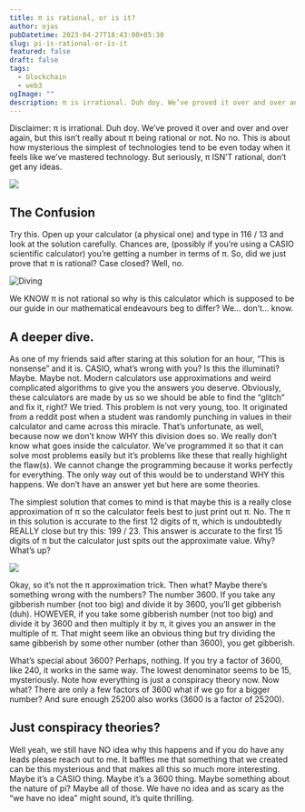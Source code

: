 ```yaml
---
title: π is rational, or is it?
author: ojas
pubDatetime: 2023-04-27T18:43:00+05:30
slug: pi-is-rational-or-is-it
featured: false
draft: false
tags:
  - blockchain
  - web3
ogImage: ""
description: π is irrational. Duh doy. We’ve proved it over and over and over again, but this isn’t really about π being rational or not. No no. This is about how mysterious the simplest of technologies tend to be even today when...
---
```



Disclaimer: π is irrational. Duh doy. We’ve proved it over and over and over again, but this isn’t really about π being rational or not. No no. This is about how mysterious the simplest of technologies tend to be even today when it feels like we’ve mastered technology. But seriously, π ISN’T rational, don’t get any ideas.

![](https://images.unsplash.com/photo-1632571401005-458e9d244591?ixlib=rb-1.2.1&ixid=MnwxMjA3fDB8MHxwaG90by1wYWdlfHx8fGVufDB8fHx8&auto=format&fit=crop&w=1742&q=80)


## The Confusion

Try this. Open up your calculator (a physical one) and type in 116 / 13 and look at the solution carefully. Chances are, (possibly if you’re using a CASIO scientific calculator) you’re getting a number in terms of π. So, did we just prove that π is rational? Case closed? Well, no.


![Diving](/calc/116.png)


We KNOW π is not rational so why is this calculator which is supposed to be our guide in our mathematical endeavours beg to differ? We… don’t… know.

## A deeper dive.

As one of my friends said after staring at this solution for an hour, “This is nonsense” and it is. CASIO, what’s wrong with you? Is this the illuminati? Maybe. Maybe not. Modern calculators use approximations and weird complicated algorithms to give you the answers you deserve. Obviously, these calculators are made by us so we should be able to find the “glitch” and fix it, right? We tried. This problem is not very young, too. It originated from a reddit post when a student was randomly punching in values in their calculator and came across this miracle. That’s unfortunate, as well, because now we don’t know WHY this division does so. We really don’t know what goes inside the calculator. We’ve programmed it so that it can solve most problems easily but it’s problems like these that really highlight the flaw(s). We cannot change the programming because it works perfectly for everything. The only way out of this would be to understand WHY this happens. We don’t have an answer yet but here are some theories.

The simplest solution that comes to mind is that maybe this is a really close approximation of π so the calculator feels best to just print out π. No. The π in this solution is accurate to the first 12 digits of π, which is undoubtedly REALLY close but try this: 199 / 23. This answer is accurate to the first 15 digits of π but the calculator just spits out the approximate value. Why? What’s up?

![](/calc/199.png)


Okay, so it’s not the π approximation trick. Then what? Maybe there’s something wrong with the numbers? The number 3600. If you take any gibberish number (not too big) and divide it by 3600, you’ll get gibberish (duh). HOWEVER, if you take some gibberish number (not too big) and divide it by 3600 and then multiply it by π, it gives you an answer in the multiple of π. That might seem like an obvious thing but try dividing the same gibberish by some other number (other than 3600), you get gibberish.

What’s special about 3600? Perhaps, nothing. If you try a factor of 3600, like 240, it works in the same way. The lowest denominator seems to be 15, mysteriously. Note how everything is just a conspiracy theory now. Now what? There are only a few factors of 3600 what if we go for a bigger number? And sure enough 25200 also works (3600 is a factor of 25200).

## Just conspiracy theories?

Well yeah, we still have NO idea why this happens and if you do have any leads please reach out to me. It baffles me that something that we created can be this mysterious and that makes all this so much more interesting. Maybe it’s a CASIO thing. Maybe it’s a 3600 thing. Maybe something about the nature of pi? Maybe all of those. We have no idea and as scary as the “we have no idea” might sound, it’s quite thrilling. 